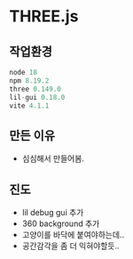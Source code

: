 # THREE.js
## 작업환경
``` javascript
node 18
npm 8.19.2
three 0.149.0
lil-gui 0.18.0
vite 4.1.1
```
## 만든 이유
- 심심해서 만들어봄.

## 진도
- lil debug gui 추가
- 360 background 추가
- 고양이를 바닥에 붙여야하는데..
- 공간감각을 좀 더 익혀야할듯..
